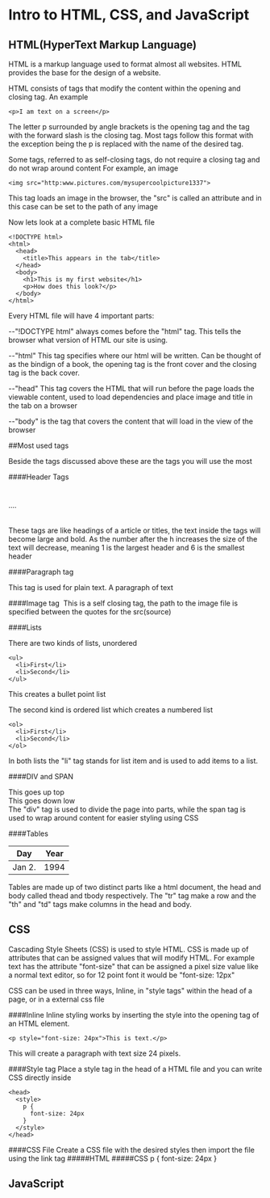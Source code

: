 Intro to HTML, CSS, and JavaScript
======


HTML(HyperText Markup Language)
------
HTML is a markup language used to format almost all websites. HTML provides the base for the design of a website.

HTML consists of tags that modify the content within the opening and closing tag. 
An example

    <p>I am text on a screen</p>
The letter p surrounded by angle brackets is the opening tag and the tag with the forward slash is the closing tag.
Most tags follow this format with the exception being the p is replaced with the name of the desired tag.

Some tags, referred to as self-closing tags, do not require a closing tag and do not wrap around content
For example, an image

    <img src="http:www.pictures.com/mysupercoolpicture1337">

This tag loads an image in the browser, the "src" is called an attribute and in this case can be set to the path of any image

Now lets look at a complete basic HTML file

    <!DOCTYPE html>
    <html>
      <head>
        <title>This appears in the tab</title>
      </head>
      <body>
        <h1>This is my first website</h1>
        <p>How does this look?</p>
      </body>
    </html>
    
Every HTML file will have 4 important parts:

--"!DOCTYPE html" always comes before the "html" tag. This tells the browser what version of HTML our site is using.

--"html" This tag specifies where our html will be written. Can be thought of as the bindign of a book, the opening tag
is the front cover and the closing tag is the back cover.

--"head" This tag covers the HTML that will run before the page loads the viewable content, 
used to load dependencies and place image and title in the tab on a browser

--"body" is the tag that covers the content that will load in the view of the browser

##Most used tags

Beside the tags discussed above these are the tags you will use the most

####Header Tags
    <h1></h1>
    <h2></h2>
    ....
    <h6></h6>
These tags are like headings of a article or titles, the text inside the tags will become large and bold.
As the number after the h increases the size of the text will decrease, meaning 1 is the largest header and 
6 is the smallest header

####Paragraph tag
    <p></p>
This tag is used for plain text. A paragraph of text

####Image tag
    <img src="">
This is a self closing tag, the path to the image file is specified between the quotes for the src(source)

####Lists

There are two kinds of lists, unordered
    
    <ul>
      <li>First</li>
      <li>Second</li>
    </ul>
This creates a bullet point list

The second kind is ordered list which creates a numbered list
    
    <ol>
      <li>First</li>
      <li>Second</li>
    </ol>
In both lists the "li" tag stands for list item and is used to add items to a list.

####DIV and SPAN
    <div>This goes up top</div>
    <div>This goes<span> down low</span></div>
The "div" tag is used to divide the page into parts, while the span tag is used to wrap around content for easier styling using CSS

####Tables
    <table>
      <thead>
        <tr>
          <th>Day</th>
          <th>Year</th>
        </tr>
      </thead>
      <tbody>
        <tr>
          <td>Jan 2.</td>
          <td>1994</td>
        </tr>
      </tbody>
    </table>

Tables are made up of two distinct parts like a html document, the head and body called thead and tbody respectively.
The "tr" tag make a row and the "th" and "td" tags make columns in the head and body.

CSS
------
Cascading Style Sheets (CSS) is used to style HTML. CSS is made up of attributes that can be assigned values that will modify HTML.
For example text has the attribute "font-size" that can be assigned a pixel size value like a normal text editor, so for 12 point font it would be "font-size: 12px"

CSS can be used in three ways, Inline, in "style tags" within the head of a page, or in a external css file

####Inline
Inline styling works by inserting the style into the opening tag of an HTML element.

    <p style="font-size: 24px">This is text.</p>
This will create a paragraph with text size 24 pixels.

####Style tag
Place a style tag in the head of a HTML file and you can write CSS directly inside

    <head>
      <style>
        p {
          font-size: 24px
        }
      </style>
    </head>

####CSS File
Create a CSS file with the desired styles then import the file using the link tag
#####HTML
    <head>
      <link rel="stylesheet" media="screen" href="/path/to/css/file">
    </head>
#####CSS
    p {
      font-size: 24px
    }


JavaScript
------